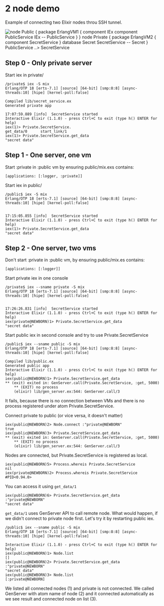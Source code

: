 # 2 node demo

Example of connecting two Elixir nodes throu SSH tunnel.

![
    node Public {
      package ErlangVM1 {
        component IEx
        component PublicService
        IEx -- PublicService
      }
    }
    node Private {
      package ErlangVM2 {
        component SecretService
      }
      database Secret
      SecretService -- Secret
    }
    PublicService ..> SecretService
](http://plantuml.com:80/plantuml/png/oyjFILK8A4tAoKnMgEPIK2X8JCvEJ4zLS2tAISnB3_Cr18igA2JdvnRavwNcbIXukbQWYK2q1wSMbMKcfuBbW6eKT7Kn96gvQhdom1OMPPObbgHYjT48myRWrEIYr19aOnGKKX9B4fCIYrEXaa0H55KWsw4ojLmepb3GqxD3LGi0)

## Step 0 - Only private server

Start iex in private/

    /private$ iex -S mix
    Erlang/OTP 18 [erts-7.1] [source] [64-bit] [smp:8:8] [async-threads:10] [hipe] [kernel-poll:false]

    Compiled lib/secret_service.ex
    Generated private app

    17:07:59.889 [info]  SecretService started
    Interactive Elixir (1.1.0) - press Ctrl+C to exit (type h() ENTER for help)
    iex(1)> Private.SecretService.
    get_data/0      start_link/1    
    iex(1)> Private.SecretService.get_data
    "secret data"

## Step 1 - One server, one vm

Start :private in :public vm by ensuring public/mix.exs contains:

    [applications: [:logger, :private]]

Start iex in public/

    /public$ iex -S mix
    Erlang/OTP 18 [erts-7.1] [source] [64-bit] [smp:8:8] [async-threads:10] [hipe] [kernel-poll:false]


    17:15:05.855 [info]  SecretService started
    Interactive Elixir (1.1.0) - press Ctrl+C to exit (type h() ENTER for help)
    iex(1)> Private.SecretService.get_data
    "secret data"

## Step 2 - One server, two vms

Don't start :private in :public vm, by ensuring public/mix.es contains:

    [applications: [:logger]]

Start private iex in one console

    /private$ iex --sname private -S mix
    Erlang/OTP 18 [erts-7.1] [source] [64-bit] [smp:8:8] [async-threads:10] [hipe] [kernel-poll:false]


    17:26:26.831 [info]  SecretService started
    Interactive Elixir (1.1.0) - press Ctrl+C to exit (type h() ENTER for help)
    iex(private@NEWBORN)1> Private.SecretService.get_data
    "secret data"

Start public iex in second console and try to use Private.SecretService

    /public$ iex --sname public -S mix
    Erlang/OTP 18 [erts-7.1] [source] [64-bit] [smp:8:8] [async-threads:10] [hipe] [kernel-poll:false]

    Compiled lib/public.ex
    Generated public app
    Interactive Elixir (1.1.0) - press Ctrl+C to exit (type h() ENTER for help)
    iex(public@NEWBORN)1> Private.SecretService.get_data
    ** (exit) exited in: GenServer.call(Private.SecretService, :get, 5000)
        ** (EXIT) no process
        (elixir) lib/gen_server.ex:544: GenServer.call/3

It fails, because there is no connection between VMs and there is no process
registered under atom Private.SecretService.

Connect private to public (or vice versa, it doesn't matter)

    iex(public@NEWBORN)2> Node.connect :"private@NEWBORN"
    true
    iex(public@NEWBORN)3> Private.SecretService.get_data         
    ** (exit) exited in: GenServer.call(Private.SecretService, :get, 5000)
        ** (EXIT) no process
        (elixir) lib/gen_server.ex:544: GenServer.call/3

Nodes are connected, but Private.SecretService is registered as local.

    iex(public@NEWBORN)5> Process.whereis Private.SecretService
    nil
    iex(private@NEWBORN)2> Process.whereis Private.SecretService
    #PID<0.94.0>

You can access it using `get_data/1`

    iex(public@NEWBORN)6> Private.SecretService.get_data :"private@NEWBORN"
    "secret data"

`get_data/1` uses GenServer API to call remote node. What would happen, if
we didn't connect to private node first. Let's try it by restarting public iex.

    /public$ iex --sname public -S mix
    Erlang/OTP 18 [erts-7.1] [source] [64-bit] [smp:8:8] [async-threads:10] [hipe] [kernel-poll:false]

    Interactive Elixir (1.1.0) - press Ctrl+C to exit (type h() ENTER for help)
    iex(public@NEWBORN)1> Node.list
    []
    iex(public@NEWBORN)2> Private.SecretService.get_data :"private@NEWBORN"
    "secret data"
    iex(public@NEWBORN)3> Node.list
    [:private@NEWBORN]

We listed all connected nodes (1) and private is not connected. We called
GenServer with atom name of node (2) and it connected automatically as we see
result and connected node on list (3).
